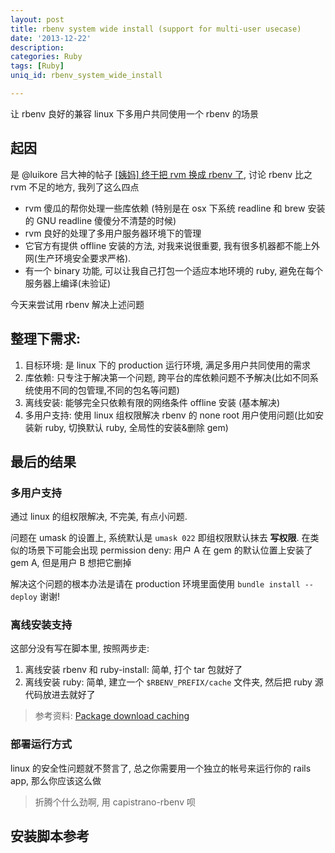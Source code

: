 ```yaml
---
layout: post
title: rbenv system wide install (support for multi-user usecase)
date: '2013-12-22'
description: 
categories: Ruby
tags: [Ruby]
uniq_id: rbenv_system_wide_install

---
```


让 rbenv 良好的兼容 linux 下多用户共同使用一个 rbenv 的场景

## 起因

是 @luikore 吕大神的帖子 [[姨妈] 终于把 rvm 换成 rbenv 了](http://ruby-china.org/topics/16073), 讨论 rbenv 比之 rvm 不足的地方, 我列了这么四点

- rvm 傻瓜的帮你处理一些库依赖 (特别是在 osx 下系统 readline 和 brew 安装的 GNU readline 傻傻分不清楚的时候)
- rvm 良好的处理了多用户服务器环境下的管理
- 它官方有提供 offline 安装的方法, 对我来说很重要, 我有很多机器都不能上外网(生产环境安全要求严格).
- 有一个 binary 功能, 可以让我自己打包一个适应本地环境的 ruby, 避免在每个服务器上编译(未验证)

今天来尝试用 rbenv 解决上述问题

## 整理下需求:

1. 目标环境: 是 linux 下的 production 运行环境, 满足多用户共同使用的需求
2. 库依赖: 只专注于解决第一个问题, 跨平台的库依赖问题不予解决(比如不同系统使用不同的包管理,不同的包名等问题)
3. 离线安装: 能够完全只依赖有限的网络条件 offline 安装 (基本解决)
4. 多用户支持: 使用 linux 组权限解决 rbenv 的 none root 用户使用问题(比如安装新 ruby, 切换默认 ruby, 全局性的安装&删除 gem)

## 最后的结果

### 多用户支持

通过 linux 的组权限解决, 不完美, 有点小问题.

问题在 umask 的设置上, 系统默认是 `umask 022` 即组权限默认抹去 __写权限__. 在类似的场景下可能会出现 permission deny: 用户 A 在 gem 的默认位置上安装了 gem A, 但是用户 B 想把它删掉

解决这个问题的根本办法是请在 production 环境里面使用 `bundle install --deploy` 谢谢!

### 离线安装支持

这部分没有写在脚本里, 按照两步走:

1. 离线安装 rbenv 和 ruby-install: 简单, 打个 tar 包就好了
2. 离线安装 ruby: 简单, 建立一个 `$RBENV_PREFIX/cache` 文件夹, 然后把 ruby 源代码放进去就好了

> 参考资料: [Package download caching](https://github.com/sstephenson/ruby-build#package-download-caching)

### 部署运行方式

linux 的安全性问题就不赘言了, 总之你需要用一个独立的帐号来运行你的 rails app, 那么你应该这么做

> 折腾个什么劲啊, 用 capistrano-rbenv 呗

## 安装脚本参考

<div class="show-gist" data-gist-id="8064624"></div>

